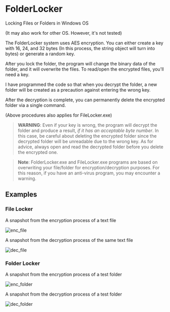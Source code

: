 # FolderLocker

Locking Files or Folders in Windows OS

(It may also work for other OS. However, it's not tested)

The FolderLocker system uses AES encryption. You can either create a key with 16, 24, and 32 bytes (In this process, the string object will turn into bytes) or generate a random key.

After you lock the folder, the program will change the binary data of the folder, and it will overwrite the files. To read/open the encrypted files, you'll need a key.

I have programmed the code so that when you decrypt the folder, a new folder will be created as a precaution against entering the wrong key.

After the decryption is complete, you can permanently delete the encrypted folder via a single command.

(Above procedures also applies for FileLocker.exe)

>**WARNING**: Even if your key is wrong, the program will
decrypt the folder and produce a result, *if it has an acceptable byte number*. In this case, be careful about deleting the encrypted folder since the decrypted folder will be unreadable due to the wrong key. As for advice, always open and read the decrypted folder before you delete the encrypted one.

> **Note**: FolderLocker.exe and FileLocker.exe programs are based on overwriting your file/folder for encryption/decryption purposes. For this reason, if you have an anti-virus program, you may encounter a warning.

## Examples

### File Locker

A snapshot from the encryption process of a text file

![enc_file](https://user-images.githubusercontent.com/45866787/130332397-6128f2e6-c5e8-45da-b100-5f67fbead6fe.png)

A snapshot from the decryption process of the same text file

![dec_file](https://user-images.githubusercontent.com/45866787/130332401-0d80f741-adf6-412d-a651-43713f838c83.png)

### Folder Locker

A snapshot from the encryption process of a test folder

![enc_folder](https://user-images.githubusercontent.com/45866787/130332404-d7994f63-a329-4e62-be24-14eb5bcb26fa.png)

A snapshot from the decryption process of a test folder

![dec_folder](https://user-images.githubusercontent.com/45866787/130332405-f1486188-7e88-4617-969d-bed46727cab6.png)
